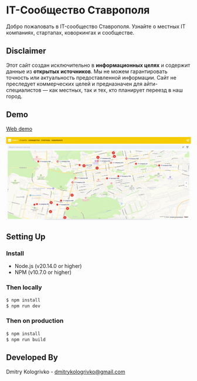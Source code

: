 # IT-Сообщество Ставрополя

Добро пожаловать в IT-сообщество Ставрополя. Узнайте о местных IT компаниях, стартапах, коворкингах и сообществе.

## Disclaimer

Этот сайт создан исключительно в <b>информационных целях</b> и содержит данные из <b>открытых источников</b>.
Мы не можем гарантировать точность или актуальность предоставленной информации.
Сайт не преследует коммерческих целей и предназначен для айти-специалистов — как местных, так и тех,
кто планирует переезд в наш город.

##  Demo

[Web demo](https://stv-tech.ru/)

<img src="./docs/arts/app_1.png" alt="App 1" />

## Setting Up

### Install

* Node.js (v20.14.0 or higher)
* NPM (v10.7.0 or higher)

### Then locally

```
$ npm install
$ npm run dev
```

### Then on production

```
$ npm install
$ npm run build
```

## Developed By

Dmitry Kologrivko  - <dmitrykologrivko@gmail.com>
